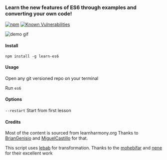 ### Learn the new features of ES6 through examples and converting your own code!

[![npm](https://img.shields.io/npm/v/learn-es6.svg?maxAge=3600)](https://www.npmjs.com/package/learn-es6)
[![Known
Vulnerabilities](https://snyk.io/test/npm/learn-es6/badge.svg)](https://snyk.io/test/npm/learn-es6)

![demo gif](https://raw.githubusercontent.com/siddharthkp/learn-es6/master/demo.gif)

#### Install

`npm install -g learn-es6`

#### Usage

Open any git versioned repo on your terminal

Run `es6`

#### Options

`--restart`    Start from first lesson

#### Credits

Most of the content is sourced from learnharmony.org
Thanks to [BrianGenisio](https://github.com/BrianGenisio) and [MiguelCastillo](https://github.com/MiguelCastillo) for that.

This script uses [lebab](https://github.com/mohebifar/lebab) for transformation.
Thanks to the [mohebifar](https://github.com/mohebifar) and [nene](https://github.com/nene) for their excellent work
